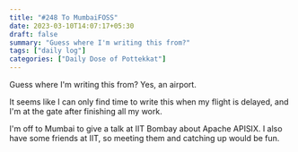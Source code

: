 ```yaml
---
title: "#248 To MumbaiFOSS"
date: 2023-03-10T14:07:17+05:30
draft: false
summary: "Guess where I'm writing this from?"
tags: ["daily log"]
categories: ["Daily Dose of Pottekkat"]
---
```


Guess where I'm writing this from? Yes, an airport.

It seems like I can only find time to write this when my flight is delayed, and I'm at the gate after finishing all my work.

I'm off to Mumbai to give a talk at IIT Bombay about Apache APISIX. I also have some friends at IIT, so meeting them and catching up would be fun.
